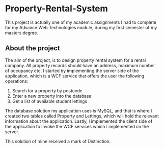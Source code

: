 # Property-Rental-System
This project is actually one of my academic assignments I had to complete for my Advance Web Technologies module, during my first semester of my masters degree. 

## About the project
The aim of the project, is to design property rental system for a rental company. All property records should have an address, maximum number of occupancy etc. 
I started by implementing the server side of the application, which is a WCF service that offers the user the following operations: 

1. Search for a property by postcode
2. Enter a new property into the database  
3. Get a list of available student lettings

The database solution my application uses is MySQL, and that is where I created two tables called Property and Lettings, which will hold the relevant information about the application. 
Lastly, I implemented the client side of the application to invoke the WCF services which I implemented on the server. 

This solution of mine received a mark of Distinction. 
